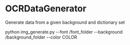 # OCRDataGenerator
Generate data from a given background and dictionary set

python img_generate.py --font /font_folder --background /background_folder --color COLOR
